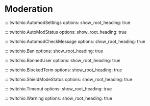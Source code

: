# Moderation

::: twitchio.AutomodSettings
    options:
      show_root_heading: true

::: twitchio.AutoModStatus
    options:
      show_root_heading: true

::: twitchio.AutomodCheckMessage
    options:
      show_root_heading: true

::: twitchio.Ban
    options:
      show_root_heading: true

::: twitchio.BannedUser
    options:
      show_root_heading: true

::: twitchio.BlockedTerm
    options:
      show_root_heading: true

::: twitchio.ShieldModeStatus
    options:
      show_root_heading: true

::: twitchio.Timeout
    options:
      show_root_heading: true

::: twitchio.Warning
    options:
      show_root_heading: true